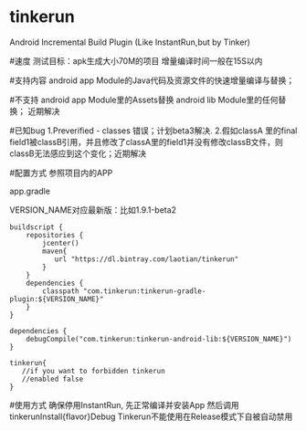 # tinkerun
Android Incremental Build Plugin (Like InstantRun,but by Tinker)

#速度
测试目标：apk生成大小70M的项目
增量编译时间一般在15S以内

#支持内容
android app Module的Java代码及资源文件的快速增量编译与替换；

#不支持
android app Module里的Assets替换
android lib Module里的任何替换； 近期解决

#已知bug
1.Preverified - classes 错误；计划beta3解决.
2.假如classA 里的final field1被classB引用，并且修改了classA里的field1并没有修改classB文件，则classB无法感应到这个变化；近期解决

#配置方式
参照项目内的APP

app.gradle  

VERSION_NAME对应最新版：比如1.9.1-beta2
```
buildscript {
    repositories {
        jcenter()
        maven{
           url "https://dl.bintray.com/laotian/tinkerun"
        }
    }
    dependencies {
        classpath "com.tinkerun:tinkerun-gradle-plugin:${VERSION_NAME}"
    }
}

dependencies {
    debugCompile("com.tinkerun:tinkerun-android-lib:${VERSION_NAME}")
}

tinkerun{
   //if you want to forbidden tinkerun
   //enabled false
}

```
#使用方式
确保停用InstantRun,
先正常编译并安装App
然后调用tinkerunInstall{flavor}Debug
Tinkerun不能使用在Release模式下自被自动禁用
